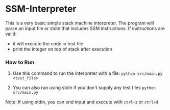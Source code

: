 # SSM-Interpreter

This is a very basic simple stack machine interpreter.
The program will parse an input file or stdin that includes SSM instructions.
If instructions are valid:
- it will execute the code in test file
- print the integer on top of stack after execution

### How to Run
1. Use this command to run the interpreter with a file:
`python src/main.py <test_file>`

2. You can also run using stdin if you don't supply any test files
`python src/main.py`

Note: If using stdin, you can end input and execute with `ctrl+z` or `ctrl+d`
